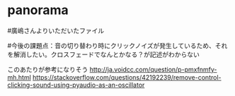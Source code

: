 # panorama
#廣嶋さんよりいただいたファイル

 #今後の課題点：音の切り替わり時にクリックノイズが発生しているため、それを解消したい。クロスフェードでなんとかなる？が記述がわからない
 
 
 このあたりが参考になりそう
 http://ja.voidcc.com/question/p-pmxfnmfy-mh.html
 https://stackoverflow.com/questions/42192239/remove-control-clicking-sound-using-pyaudio-as-an-oscillator
